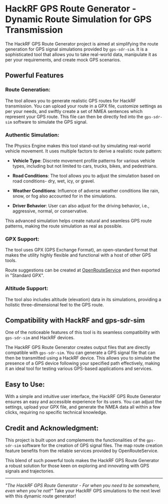 # HackRF GPS Route Generator - Dynamic Route Simulation for GPS Transmission

The HackRF GPS Route Generator project is aimed at simplifying the route generation for GPS signal simulations provided by `gps-sdr-sim`. It is a sophisticated tool that allows you to take real-world data, manipulate it as per your requirements, and create mock GPS scenarios.

## Powerful Features

### Route Generation: 
The tool allows you to generate realistic GPS routes for HackRF transmission. You can upload your route in a GPX file, customize settings as per your needs, and swiftly create a set of NMEA sentences which represent your GPS route. This file can then be directly fed into the `gps-sdr-sim` software to simulate the GPS signal.

### Authentic Simulation: 
The Physics Engine makes this tool stand-out by simulating real-world vehicle movement. It uses multiple factors to derive a realistic route pattern:

- **Vehicle Type**: Discrete movement profile patterns for various vehicle types, including but not limited to cars, trucks, bikes, and pedestrians.

- **Road Conditions**: The tool allows you to adjust the simulation based on road conditions- dry, wet, icy, or gravel.

- **Weather Conditions**: Influence of adverse weather conditions like rain, snow, or fog also accounted for in the simulations.

- **Driver Behavior**: User can also adjust for the driving behavior, i.e., aggressive, normal, or conservative.

This advanced simulation helps create natural and seamless GPS route patterns, making the route simulation as real as possible. 

### GPX Support: 
The tool uses GPX (GPS Exchange Format), an open-standard format that makes the utility highly flexible and functional with a host of other GPS tools. 

Route suggestions can be created at [OpenRouteService](https://maps.openrouteservice.org/#/place/@12.596511840820314,55.67574533639904,12) and then exported in "Standard GPX". 

### Altitude Support: 
The tool also includes altitude (elevation) data in its simulations, providing a holistic three-dimensional feel to the GPS route.

## Compatibility with HackRF and gps-sdr-sim
One of the noticeable features of this tool is its seamless compatibility with `gps-sdr-sim` and HackRF devices. 

The HackRF GPS Route Generator creates output files that are directly compatible with `gps-sdr-sim`. You can generate a GPS signal file that can then be transmitted using a HackRF device. This allows you to simulate the presence of a GPS device following your specified path effectively, making it an ideal tool for testing various GPS-based applications and services.

## Easy to Use:
With a simple and intuitive user interface, the HackRF GPS Route Generator ensures an easy and accessible experience for its users. You can adjust the settings, upload your GPX file, and generate the NMEA data all within a few clicks, requiring no specific technical knowledge.

## Credit and Acknowledgment:
This project is built upon and complements the functionalities of the `gps-sdr-sim` software for the creation of GPS signal files. The map route creation feature benefits from the reliable services provided by OpenRouteService. 

This blend of such powerful tools makes the HackRF GPS Route Generator a robust solution for those keen on exploring and innovating with GPS signals and trajectories.

---

_"The HackRF GPS Route Generator - For when you need to be somewhere, even when you're not!"_ Take your HackRF GPS simulations to the next level with this dynamic route generator!

